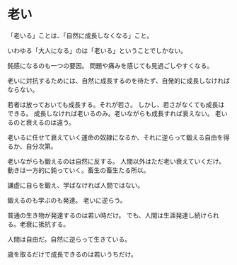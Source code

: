 # 老い

「老いる」ことは、「自然に成長しなくなる」こと。

いわゆる「大人になる」のは「老いる」ということでしかない。

鈍感になるのも一つの要因。
問題や痛みを感じても見過ごしやすくなる。

老いに対抗するためには、自然に成長するのを待たず、自発的に成長しなければならない。

若者は放っておいても成長する。それが若さ。
しかし、若さがなくても成長はできる。
成長しなければ老いるのみ。老いながらも成長すれば衰えない。
老いるのと衰えるのは違う。

老いるに任せて衰えていく運命の奴隷になるか、それに逆らって鍛える自由を得るか、自分次第。

老いながらも鍛えるのは自然に反する。
人間以外はただ老い衰えていくだけ。動きは一方的に鈍っていく。畜生の畜生たる所以。

謙虚に自らを鍛え、学ばなければ人間ではない。

鍛えるのも学ぶのも発達。
老いに逆らう。

普通の生き物が発達するのは若い時だけ。
でも、人間は生涯発達し続けられる。老衰に抵抗する。

人間は自由だ。自然に逆らって生きている。

歳を取るだけで成長できるのは若いうちだけ。
